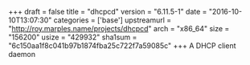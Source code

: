 +++
draft = false
title = "dhcpcd"
version = "6.11.5-1"
date = "2016-10-10T13:07:30"
categories = ['base']
upstreamurl = "http://roy.marples.name/projects/dhcpcd"
arch = "x86_64"
size = "156200"
usize = "429932"
sha1sum = "6c150aa1f8c041b97b1874fba25c722f7a59085c"
+++
A DHCP client daemon
